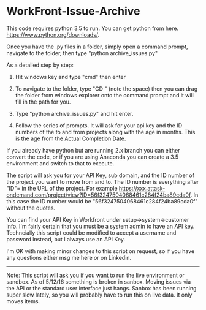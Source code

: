 # WorkFront-Issue-Archive

This code requires python 3.5 to run. You can get python from here. https://www.python.org/downloads/.

Once you have the .py files in a folder, simply open a command prompt, navigate to the folder, then type "python archive_issues.py"

As a detailed step by step:

1. Hit windows key and type "cmd" then enter

2. To navigate to the folder, type "CD " (note the space) then you can drag the folder from windows explorer onto the command prompt and it will fill in the path for you.

3. Type "python archive_issues.py" and hit enter. 

4. Follow the series of prompts. It will ask for your api key and the ID numbers of the to and from projects along with the age in months. This is the age from the Actual Completion Date.

If you already have python but are running 2.x branch you can either convert the code, or if you are using Anaconda you can create a 3.5 environment and switch to that to execute.

The script will ask you for your API Key, sub domain, and the ID number of the project you want to move from and to. The ID number is everything after "ID"= in the URL of the project. For example https://xxx.attask-ondemand.com/project/view?ID=56f3247504068461c284f24ba89cda0f. In this case the ID number would be "56f3247504068461c284f24ba89cda0f" without the quotes.

You can find your API Key in Workfront under setup->system->customer info. I'm fairly certain that you must be a system admin to have an API key. Techncially this script could be modified to accept a username and password instead, but I always use an API Key.

I'm OK with making minor changes to this script on request, so if you have any questions either msg me here or on Linkedin.


--------------
Note: This script will ask you if you want to run the live environment or sandbox. As of 5/12/16 something is broken in sanbox. Moving issues via the API or the standard user interface just hangs. Sanbox has been running super slow lately, so you will probably have to run this on live data. It only moves items.
